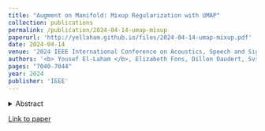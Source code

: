 ```yaml
---
title: "Augment on Manifold: Mixup Regularization with UMAP"
collection: publications
permalink: /publication/2024-04-14-umap-mixup
paperurl: 'http://yellaham.github.io/files/2024-04-14-umap-mixup.pdf'
date: 2024-04-14
venue: '2024 IEEE International Conference on Acoustics, Speech and Signal Processing (ICASSP)'
authors: '<b> Yousef El-Laham </b>, Elizabeth Fons, Dillon Daudert, Svitlana Vyetrenko'
pages: "7040-7044"
year: 2024
publisher: 'IEEE'
---
```


<details>
<summary>Abstract</summary>
<br>
Data augmentation techniques play an important role in enhancing the performance of deep learning models. Despite 
their proven benefits in computer vision tasks, their application in the other domains remains limited. This paper 
proposes a Mixup regularization scheme, referred to as UMAP Mixup, designed for "on-manifold" automated data 
augmentation for deep learning predictive models. The proposed approach ensures that the Mixup operations result in 
synthesized samples that lie on the data manifold of the features and labels by utilizing a dimensionality reduction 
technique known as uniform manifold approximation and projection. Evaluations across diverse regression tasks show that 
UMAP Mixup is competitive with or outperforms other Mixup variants, show promise for its potential as an effective tool 
for enhancing the generalization performance of deep learning models.
</details>

[Link to paper](http://yellaham.github.io/files/2024-04-14-umap-mixup.pdf)
